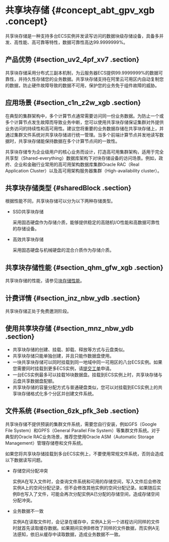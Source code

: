 # 共享块存储 {#concept_abt_gpv_xgb .concept}

共享块存储是一种支持多台ECS实例并发读写访问的数据块级存储设备，具备多并发、高性能、高可靠等特性，数据可靠性高达99.9999999%。

## 产品优势 {#section_uv2_4pf_xv7 .section}

共享块存储采用分布式三副本机制，为云服务器ECS提供99.9999999%的数据可靠性，并持久性存储您的业务数据。共享块存储支持在阿里云可用区内自动复制您的数据，防止硬件故障导致的数据不可用，保护您的业务免于组件故障的威胁。

## 应用场景 {#section_c1n_z2w_xgb .section}

在典型的集群架构中，多个计算节点通常需要访问同一份业务数据。为防止一个或多个计算节点发生故障而导致业务中断，您可以使用共享块存储保证集群对外提供业务访问的持续性和高可用性。建议您将重要的业务数据存储在共享块存储上，并通过集群文件系统对共享块存储进行统一管理。当多个前端计算节点并发地读写数据时，共享块存储能保持数据在多个计算节点间的一致性。

共享块存储专为企业级用户的核心业务而设计，打造高可用集群架构，适用于完全共享型（Shared-everything）数据库架构下对块存储设备的访问场景。例如，政府、企业和金融行业常用的高可用架构数据库集群Oracle RAC（Real Application Cluster）以及高可用架构服务器集群（High-availability cluster）。

## 共享块存储类型 {#sharedBlock .section}

根据性能不同，共享块存储可以分为以下两种存储类型。

-   SSD共享块存储

    采用固态硬盘作为存储介质，能够提供稳定的高随机I/O性能和高数据可靠性的存储设备。

-   高效共享块存储

    采用固态硬盘与机械硬盘的混合介质作为存储介质。


## 共享块存储性能 {#section_qhm_gfw_xgb .section}

共享块存储的性能，请参见[块存储性能](intl.zh-CN/块存储/块存储性能.md#)。

## 计费详情 {#section_inz_nbw_ydb .section}

共享块存储正处于免费邀测阶段。

## 使用共享块存储 {#section_mnz_nbw_ydb .section}

-   共享块存储的创建、挂载、卸载、释放等方式与云盘类似。
-   共享块存储只能单独创建，并且只能作数据盘使用。
-   一块共享块存储可以同时挂载到同一地域中同一可用区的八台ECS实例。如果您需要同时挂载到更多ECS实例，请[提交工单](https://workorder-intl.console.aliyun.com/#/ticket/createIndex)申请。
-   一台ECS实例最多可以挂载16块数据盘。挂载到ECS实例上时，共享块存储与云盘共享数据盘配额。
-   共享块存储的容量分配方式与普通硬盘类似，您可以对挂载到ECS实例上的共享块存储格式化多个分区并创建文件系统。

## 文件系统 {#section_6zk_pfk_3eb .section}

共享块存储不提供预装的集群文件系统，需要您自行安装，例如GFS（Google File System）和GPFS（General Parallel File System）等集群文件系统。对于典型的Oracle RAC业务场景，推荐您使用Oracle ASM（Automatic Storage Management）管理存储卷和文件系统。

如果您将共享块存储挂载到多台ECS实例上，不要使用常规文件系统，否则会造成以下数据读写问题。

-   存储空间分配冲突

    实例A在写入文件时，会查询文件系统和可用的存储空间，写入文件后会修改实例A上的空间分配记录，但不会修改其他实例的空间分配记录。如果随后实例B也写入了文件，可能会再次分配实例A已分配的存储空间，造成存储空间分配冲突。

-   业务数据不一致

    实例A在读取文件时，会记录在缓存中，实例A上另一个进程访问同样的文件时就首先读取缓存数据。如果期间实例B修改了同样的文件数据，而实例A无法感知，依旧从缓存中读取数据，造成业务数据不一致。


